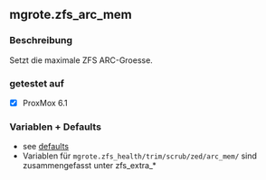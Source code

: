 ## mgrote.zfs_arc_mem

### Beschreibung
Setzt die maximale ZFS ARC-Groesse.

### getestet auf
- [x] ProxMox 6.1

### Variablen + Defaults
- see [defaults](./defaults/main.yml)
- Variablen für ``mgrote.zfs_health/trim/scrub/zed/arc_mem/`` sind zusammengefasst unter zfs_extra_*
